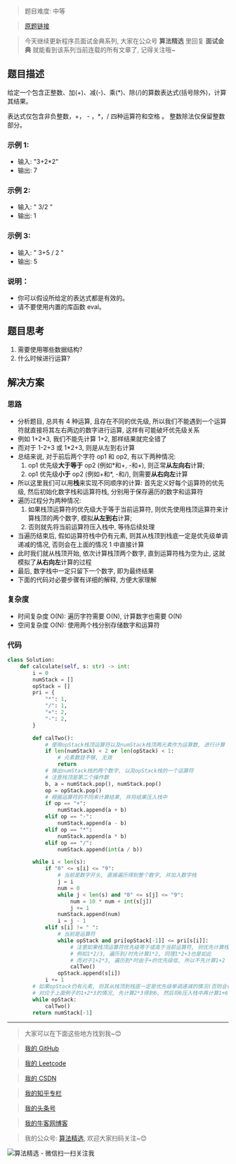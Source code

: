 > 题目难度: 中等

> [原题链接](https://leetcode-cn.com/problems/calculator-lcci/)

> 今天继续更新程序员面试金典系列, 大家在公众号 **算法精选** 里回复 **面试金典** 就能看到该系列当前连载的所有文章了, 记得关注哦~

## 题目描述

给定一个包含正整数、加(+)、减(-)、乘(\*)、除(/)的算数表达式(括号除外)，计算其结果。

表达式仅包含非负整数，+， - ，\*，/ 四种运算符和空格 。 整数除法仅保留整数部分。

### 示例 1:

- 输入: "3+2\*2"
- 输出: 7

### 示例 2:

- 输入: " 3/2 "
- 输出: 1

### 示例 3:

- 输入: " 3+5 / 2 "
- 输出: 5

### 说明：

- 你可以假设所给定的表达式都是有效的。
- 请不要使用内置的库函数 eval。

## 题目思考

1. 需要使用哪些数据结构?
2. 什么时候进行运算?

## 解决方案

### 思路

- 分析题目, 总共有 4 种运算, 且存在不同的优先级, 所以我们不能遇到一个运算符就直接将其左右两边的数字进行运算, 这样有可能破坏优先级关系
- 例如 1+2\*3, 我们不能先计算 1+2, 那样结果就完全错了
- 而对于 1-2+3 或 1\*2+3, 则是从左到右计算
- 总结来说, 对于前后两个字符 op1 和 op2, 有以下两种情况:
  1. op1 优先级**大于等于** op2 (例如\*和+, -和+), 则正常**从左向右**计算;
  2. op1 优先级**小于** op2 (例如+和\*, -和/), 则需要**从右向左**计算
- 所以这里我们可以用**栈**来实现不同顺序的计算: 首先定义好每个运算符的优先级, 然后初始化数字栈和运算符栈, 分别用于保存遍历的数字和运算符
- 遍历过程分为两种情况:
  1. 如果栈顶运算符的优先级大于等于当前运算符, 则优先使用栈顶运算符来计算栈顶的两个数字, 模拟**从左到右**计算;
  2. 否则就先将当前运算符压入栈中, 等待后续处理
- 当遍历结束后, 假如运算符栈中仍有元素, 则其从栈顶到栈底一定是优先级单调递减的情况, 否则会在上面的情况 1 中直接计算
- 此时我们就从栈顶开始, 依次计算栈顶两个数字, 直到运算符栈为空为止, 这就模拟了**从右向左**计算的过程
- 最后, 数字栈中一定只留下一个数字, 即为最终结果
- 下面的代码对必要步骤有详细的解释, 方便大家理解

### 复杂度

- 时间复杂度 O(N): 遍历字符需要 O(N), 计算数字也需要 O(N)
- 空间复杂度 O(N): 使用两个栈分别存储数字和运算符

### 代码

```python
class Solution:
    def calculate(self, s: str) -> int:
        i = 0
        numStack = []
        opStack = []
        pri = {
            "*": 1,
            "/": 1,
            "+": 2,
            "-": 2,
        }

        def calTwo():
            # 使用opStack栈顶运算符以及numStack栈顶两元素作为运算数, 进行计算
            if len(numStack) < 2 or len(opStack) < 1:
                # 元素数目不够, 无效
                return
            # 弹出numStack栈的两个数字, 以及opStack栈的一个运算符
            # 注意栈顶是第二个操作数
            b, a = numStack.pop(), numStack.pop()
            op = opStack.pop()
            # 根据运算符的不同来计算结果, 并将结果压入栈中
            if op == "+":
                numStack.append(a + b)
            elif op == "-":
                numStack.append(a - b)
            elif op == "*":
                numStack.append(a * b)
            elif op == "/":
                numStack.append(int(a / b))

        while i < len(s):
            if "0" <= s[i] <= "9":
                # 当前是数字开头, 直接遍历得到整个数字, 并加入数字栈
                j = i
                num = 0
                while j < len(s) and "0" <= s[j] <= "9":
                    num = 10 * num + int(s[j])
                    j += 1
                numStack.append(num)
                i = j - 1
            elif s[i] != " ":
                # 当前是运算符
                while opStack and pri[opStack[-1]] <= pri[s[i]]:
                    # 注意如果栈顶运算符优先级等于或高于当前运算符, 则优先计算栈顶的两个数字
                    # 例如1*2/3, 遍历到/时先计算1*2, 同理1*2+3也是如此
                    # 而对于1+2*3, 遍历到*时由于+的优先级低, 所以不先计算1+2
                    calTwo()
                opStack.append(s[i])
            i += 1
        # 如果opStack仍有元素, 则其从栈顶到栈底一定是优先级单调递减的情况(否则会在上面直接计算)
        # 对应于上面例子的1+2*3的情况, 先计算2*3得到6, 然后将6压入栈中再计算1+6
        while opStack:
            calTwo()
        return numStack[-1]
```

---

> 大家可以在下面这些地方找到我~😊

> [我的 GitHub](https://github.com/zjulyx)

> [我的 Leetcode](https://leetcode-cn.com/u/suibianfahui/)

> [我的 CSDN](https://me.csdn.net/zjulyx1993)

> [我的知乎专栏](https://zhuanlan.zhihu.com/c_1242508721932464128)

> [我的头条号](https://www.toutiao.com/c/user/1090304683804520/#mid=1671643017345028)

> [我的牛客网博客](https://blog.nowcoder.net/zjulyx)

> 我的公众号: [算法精选](https://mp.weixin.qq.com/s?__biz=MzA5MDk1MjI5MA==&mid=2247484158&idx=1&sn=90176bac32cf7af40e4074c721fd8a95&chksm=900285f3a7750ce5a068c9c9773781461819633f2fd60533732637ec9520c908371ebc218d49&scene=178&cur_album_id=1386231241346859009#rd), 欢迎大家扫码关注~😊

![算法精选 - 微信扫一扫关注我](https://pic1.zhimg.com/80/v2-7c988a7b35886df51596ef23616764ac_1440w.jpg)
